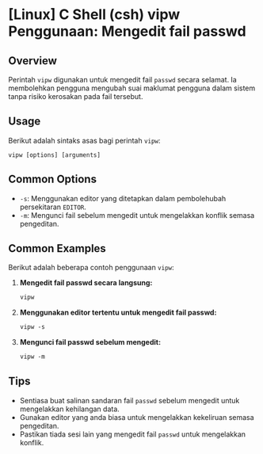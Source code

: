 # [Linux] C Shell (csh) vipw Penggunaan: Mengedit fail passwd

## Overview
Perintah `vipw` digunakan untuk mengedit fail `passwd` secara selamat. Ia membolehkan pengguna mengubah suai maklumat pengguna dalam sistem tanpa risiko kerosakan pada fail tersebut.

## Usage
Berikut adalah sintaks asas bagi perintah `vipw`:

```
vipw [options] [arguments]
```

## Common Options
- `-s`: Menggunakan editor yang ditetapkan dalam pembolehubah persekitaran `EDITOR`.
- `-m`: Mengunci fail sebelum mengedit untuk mengelakkan konflik semasa pengeditan.

## Common Examples
Berikut adalah beberapa contoh penggunaan `vipw`:

1. **Mengedit fail passwd secara langsung:**
   ```csh
   vipw
   ```

2. **Menggunakan editor tertentu untuk mengedit fail passwd:**
   ```csh
   vipw -s
   ```

3. **Mengunci fail passwd sebelum mengedit:**
   ```csh
   vipw -m
   ```

## Tips
- Sentiasa buat salinan sandaran fail `passwd` sebelum mengedit untuk mengelakkan kehilangan data.
- Gunakan editor yang anda biasa untuk mengelakkan kekeliruan semasa pengeditan.
- Pastikan tiada sesi lain yang mengedit fail `passwd` untuk mengelakkan konflik.